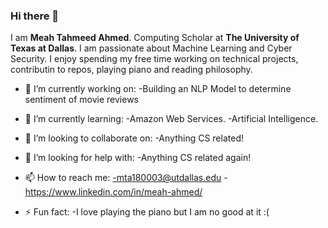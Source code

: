 ### Hi there 👋

I am <b>Meah Tahmeed Ahmed</b>. Computing Scholar at <b>The University of Texas at Dallas</b>. I am passionate about Machine Learning and Cyber Security.
I enjoy spending my free time working on technical projects, contributin to repos, playing piano and reading philosophy.



- 🔭 I’m currently working on:
        -Building an NLP Model to determine sentiment of movie reviews
        
- 🌱 I’m currently learning:
        -Amazon Web Services.
        -Artificial Intelligence.
        
- 👯 I’m looking to collaborate on:
        -Anything CS related!
        
- 🤔 I’m looking for help with:
        -Anything CS related again!
        
- 📫 How to reach me:
        -mta180003@utdallas.edu
        -https://www.linkedin.com/in/meah-ahmed/
        
- ⚡ Fun fact:
        -I love playing the piano but I am no good at it :(
